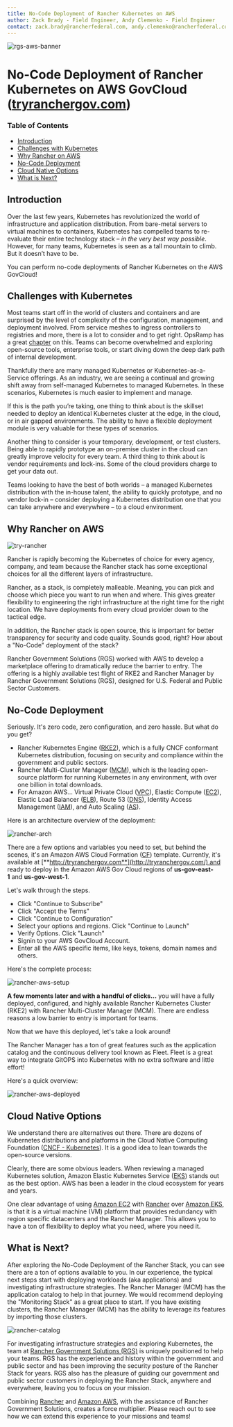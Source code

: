 ```yaml
---
title: No-Code Deployment of Rancher Kubernetes on AWS
author: Zack Brady - Field Engineer, Andy Clemenko - Field Engineer
contact: zack.brady@rancherfederal.com, andy.clemenko@rancherfederal.com
---
```


![rgs-aws-banner](images/rgs-aws-banner.png)

# No-Code Deployment of Rancher Kubernetes on AWS GovCloud ([tryranchergov.com](http://tryranchergov.com/))

### Table of Contents

* [Introduction](#introduction)
* [Challenges with Kubernetes](#challenges-with-kubernetes)
* [Why Rancher on AWS](#why-rancher-on-aws)
* [No-Code Deployment](#no-code-deployment)
* [Cloud Native Options](#cloud-native-options)
* [What is Next?](#what-is-next)

## Introduction
Over the last few years, Kubernetes has revolutionized the world of infrastructure and application distribution. From bare-metal servers to virtual machines to containers, Kubernetes has compelled teams to re-evaluate their entire technology stack – *in the very best way possible*. However, for many teams, Kubernetes is seen as a tall mountain to climb. But it doesn’t have to be. 

You can perform no-code deployments of Rancher Kubernetes on the AWS GovCloud!


## Challenges with Kubernetes
Most teams start off in the world of clusters and containers and are surprised by the level of complexity of the configuration, management, and deployment involved. From service meshes to ingress controllers to registries and more, there is a lot to consider and to get right. OpsRamp has a great [chapter](https://www.opsramp.com/guides/why-kubernetes/challenges-with-kubernetes/) on this. Teams can become overwhelmed
and exploring open-source tools, enterprise tools, or start diving down the deep dark path of internal development. 

Thankfully there are many managed Kubernetes or Kubernetes-as-a-Service offerings. As an industry, we are seeing a continual and growing shift away from self-managed Kubernetes to managed Kubernetes. In these scenarios, Kubernetes is much easier to implement and manage.

If this is the path you’re taking, one thing to think about is the skillset needed to deploy an identical Kubernetes cluster at the edge, in the cloud, or in air gapped environments. The ability to have a flexible deployment module is very valuable for these types of scenarios. 

Another thing to consider is your temporary, development, or test clusters. Being able to rapidly prototype an on-premise cluster in the cloud can greatly improve velocity for every team. A third thing to think about is vendor requirements and lock-ins. Some of the cloud providers charge to get your data out. 

Teams looking to have the best of both worlds – a managed Kubernetes distribution with the in-house talent, the ability to quickly prototype, and no vendor lock-in – consider deploying a Kubernetes distribution one that you can take anywhere and everywhere – to a cloud environment.


## Why Rancher on AWS
![try-rancher](images/try-rancher.png)

Rancher is rapidly becoming the Kubernetes of choice for every agency, company, and team because the Rancher stack has some exceptional choices for all the different layers of infrastructure. 

Rancher, as a stack, is completely malleable. Meaning, you can pick and choose which piece you want to run when and where. This gives greater flexibility to engineering the right infrastructure at the right time for the right location. We have deployments from every cloud provider down to the tactical edge. 

In addition, the Rancher stack is open source, this is important for better transparency for security and code quality. Sounds good, right? How about a "No-Code" deployment of the stack? 

Rancher Government Solutions (RGS) worked with AWS to develop a marketplace offering to dramatically reduce the barrier to entry. The offering is a highly available test flight of RKE2 and Rancher Manager by Rancher Government Solutions (RGS), designed for U.S. Federal and Public Sector Customers.


## No-Code Deployment
Seriously. It's zero code, zero configuration, and zero hassle. But what do you get?

- Rancher Kubernetes Engine ([RKE2](https://www.rancher.com/products/rke)), which is a fully CNCF conformant Kubernetes distribution, focusing on security and compliance within the government and public sectors.
- Rancher Multi-Cluster Manager ([MCM](https://www.rancher.com/products/rancher)), which is the leading open-source platform for running Kubernetes in any environment, with over one billion in total downloads.
- For Amazon AWS... Virtual Private Cloud ([VPC](https://aws.amazon.com/vpc/)), Elastic Compute ([EC2](https://aws.amazon.com/ecs/)), Elastic Load Balancer ([ELB](https://aws.amazon.com/elasticloadbalancing/)), Route 53 ([DNS](https://aws.amazon.com/route53/)), Identity Access Management ([IAM](https://aws.amazon.com/iam/)), and Auto Scaling ([AS](https://aws.amazon.com/autoscaling/)).


Here is an architecture overview of the deployment:

![rancher-arch](images/rancher-architecture.png)

There are a few options and variables you need to set, but behind the scenes, it's an Amazon AWS Cloud Formation ([CF](https://aws.amazon.com/cloudformation/)) template. Currently, it's available at [**http://tryranchergov.com**](http://tryranchergov.com/) and ready to deploy in the Amazon AWS Gov Cloud regions of **us-gov-east-1** and **us-gov-west-1**. 

Let's walk through the steps.

- Click "Continue to Subscribe"
- Click "Accept the Terms"
- Click "Continue to Configuration"
- Select your options and regions. Click "Continue to Launch"
- Verify Options. Click "Launch"
- Signin to your AWS GovCloud Account.
- Enter all the AWS specific items, like keys, tokens, domain names and others.

Here's the complete process:

![rancher-aws-setup](images/rancher-aws-setup.gif)

**A few moments later and with a handful of clicks...** you will have a fully deployed, configured, and highly available Rancher Kubernetes Cluster (RKE2) with Rancher Multi-Cluster Manager (MCM). There are endless reasons a low barrier to entry is important for teams.

Now that we have this deployed, let's take a look around! 

The Rancher Manager has a ton of great features such as the application catalog and the continuous delivery tool known as Fleet. Fleet is a great way to integrate GitOPS into Kubernetes with no extra software and little effort!

Here's a quick overview:

![rancher-aws-deployed](images/rancher-aws-deployed.gif)


## Cloud Native Options
We understand there are alternatives out there. There are dozens of Kubernetes distributions and platforms in the Cloud Native Computing Foundation ([CNCF - Kubernetes](https://landscape.cncf.io/card-mode?category=certified-kubernetes-distribution&grouping=category)). It is a good idea to lean towards the open-source versions.

Clearly, there are some obvious leaders. When reviewing a managed Kubernetes solution, Amazon Elastic Kubernetes Service ([EKS](https://aws.amazon.com/eks/)) stands out as the best option. AWS has been a leader in the cloud ecosystem for years and years. 

One clear advantage of using [Amazon EC2](https://aws.amazon.com/ecs/) with [Rancher](https://rancher.com/) over [Amazon EKS](https://aws.amazon.com/eks/), is that it is a virtual machine (VM) platform that provides redundancy with region specific datacenters and the Rancher Manager. This allows you to have a ton of flexibility to deploy what you need, where you need it.


## What is Next?
After exploring the No-Code Deployment of the Rancher Stack, you can see there are a ton of options available to you. In our experience, the typical next steps start with deploying workloads (aka applications) and investigating infrastructure strategies. The Rancher Manager (MCM) has the application catalog to help in that journey. We would recommend deploying the "Monitoring Stack" as a great place to start. If you have existing clusters, the Rancher Manager (MCM) has the ability to leverage its features by importing those clusters.

![rancher-catalog](images/rancher-catalog.png)

For investigating infrastructure strategies and exploring Kubernetes, the team at [Rancher Government Solutions (RGS)](https://ranchergovernment.com/) is uniquely positioned to help your teams. RGS has the experience and history within the government and public sector and has been improving the security posture of the Rancher Stack for years. RGS also has the pleasure of guiding our government and public sector customers in deploying the Rancher Stack, anywhere and everywhere, leaving you to focus on your mission. 

Combining [Rancher](https://rancher.com/) and [Amazon AWS](https://aws.amazon.com/), with the assistance of Rancher Government Solutions, creates a force multiplier. Please reach out to see how we can extend this experience to your missions and teams!